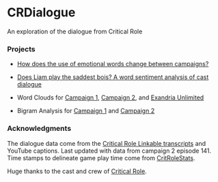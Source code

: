 
# CRDialogue

An exploration of the dialogue from Critical Role

### Projects

-   [How does the use of emotional words change between
    campaigns?](docs/spiderPlots.md)

-   [Does Liam play the saddest bois? A word sentiment analysis of cast
    dialogue](docs/sentiments.md)

-   Word Clouds for [Campaign 1](docs/wordCloudsC1.md), [Campaign
    2](docs/wordCloudsC2.md), and [Exandria
    Unlimited](docs/wordCloudsExU1.md)

-   Bigram Analysis for [Campaign 1](docs/bigramsC1.md) and [Campaign
    2](docs/bigramsC2.md)

### Acknowledgments

The dialogue data come from the [Critical Role Linkable
transcripts](https://kryogenix.org/crsearch/) and YouTube captions. Last
updated with data from campaign 2 episode 141. Time stamps to delineate
game play time come from
[CritRoleStats](https://www.critrolestats.com/).

Huge thanks to the cast and crew of [Critical
Role](https://critrole.com/).

